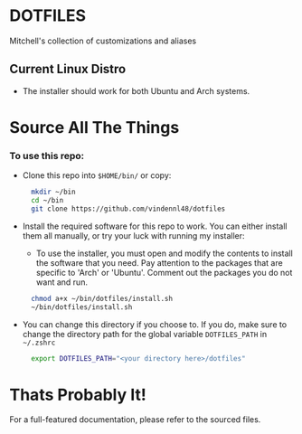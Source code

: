 # DOTFILES
Mitchell's collection of customizations and aliases

## Current Linux Distro
 - The installer should work for both Ubuntu and Arch systems.

# Source All The Things
### To use this repo:
 - Clone this repo into `$HOME/bin/` or copy:
   ```sh
     mkdir ~/bin
     cd ~/bin
     git clone https://github.com/vindennl48/dotfiles
   ```
 - Install the required software for this repo to work.  You can either
   install them all manually, or try your luck with running my installer:
   - To use the installer, you must open and modify the contents to install
     the software that you need.  Pay attention to the packages that are specific
     to 'Arch' or 'Ubuntu'.  Comment out the packages you do not want and run.
   ```sh
     chmod a+x ~/bin/dotfiles/install.sh
     ~/bin/dotfiles/install.sh
   ```
  
 - You can change this directory if you choose to. If you
   do, make sure to change the directory path for the
   global variable `DOTFILES_PATH` in `~/.zshrc`
   ```sh
     export DOTFILES_PATH="<your directory here>/dotfiles"
   ```

# Thats Probably It!
For a full-featured documentation, please refer to the sourced files.

